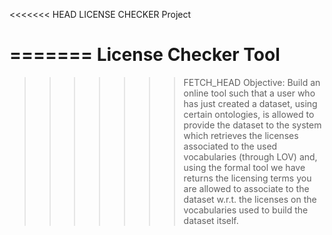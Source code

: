 <<<<<<< HEAD
LICENSE CHECKER Project

=======
License Checker Tool
====================
>>>>>>> FETCH_HEAD
Objective: Build an online tool such that a user who has just created a dataset, using certain ontologies, is allowed to provide the dataset to the system which retrieves the licenses associated to the used vocabularies (through LOV) and, using the formal tool we have returns the licensing terms you are allowed to associate to the dataset w.r.t. the licenses on the vocabularies used to build the dataset itself.
